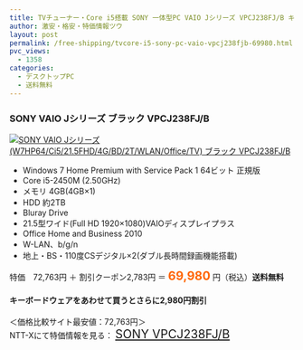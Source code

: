 ```yaml
---
title: TVチューナー・Core i5搭載 SONY 一体型PC VAIO Jシリーズ VPCJ238FJ/B キーボードウエアセット特価69980円！送料無料！
author: 激安・格安・特価情報ツウ
layout: post
permalink: /free-shipping/tvcore-i5-sony-pc-vaio-vpcj238fjb-69980.html
pvc_views:
  - 1358
categories:
  - デスクトップPC
  - 送料無料
---
```

### SONY VAIO Jシリーズ ブラック VPCJ238FJ/B

<div class="img-bg2 img_L">
  <a href="http://px.a8.net/svt/ejp?a8mat=ZYP6S+8IMA3E+S1Q+BWGDT&a8ejpredirect=http://nttxstore.jp/_II_SN13882185" target="_blank" title="SONY VAIO Jシリーズ (W7HP64/Ci5/21.5FHD/4G/BD/2T/WLAN/Office/TV) ブラック VPCJ238FJ/B"><img src="http://i2.wp.com/image.nttxstore.jp/l2_images/S/SN/SN13882185.jpg?resize=120%2C120" border="0" alt="SONY VAIO Jシリーズ (W7HP64/Ci5/21.5FHD/4G/BD/2T/WLAN/Office/TV) ブラック VPCJ238FJ/B" style="border: 0pt none;" data-recalc-dims="1" /></a>
</div>

<!--more-->

  * Windows 7 Home Premium with Service Pack 1 64ビット 正規版
  * Core i5-2450M (2.50GHz)
  * メモリ 4GB(4GB×1)
  * HDD 約2TB
  * Bluray Drive
  * 21.5型ワイド(Full HD 1920×1080)VAIOディスプレイプラス
  * Office Home and Business 2010
  * W-LAN、b/g/n
  * 地上・BS・110度CSデジタル×2(ダブル長時間録画機能搭載)

特価　72,763円 ＋ 割引クーポン2,783円 ＝ <span style="color: #ff6600; font-size: 150%;"><strong>69,980</strong></span> 円（税込）**送料無料**

#### キーボードウェアをあわせて買うとさらに2,980円割引

＜価格比較サイト最安値：72,763円＞  
NTT-Xにて特価情報を見る： <span style="font-size: 150%;"><a href="http://px.a8.net/svt/ejp?a8mat=ZYP6S+8IMA3E+S1Q+BWGDT&a8ejpredirect=http://nttxstore.jp/_II_SN13882185" target="_blank">SONY VPCJ238FJ/B</a></span>